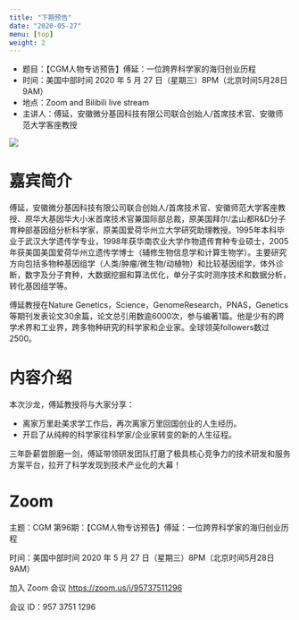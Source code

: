 ```yaml
---
title: "下期预告"
date: "2020-05-27"
menu: [top]
weight: 2
---
```


- 题目：【CGM人物专访预告】傅延：一位跨界科学家的海归创业历程
- 时间：美国中部时间 2020 年 5 月 27 日（星期三）8PM（北京时间5月28日 9AM）
- 地点：Zoom and Bilibili live stream
- 主讲人：傅延，安徽微分基因科技有限公司联合创始人/首席技术官、安徽师范大学客座教授

![](https://i.ibb.co/c6STckX/640.jpg)

# 嘉宾简介

傅延，安徽微分基因科技有限公司联合创始人/首席技术官、安徽师范大学客座教授、原华大基因华大小米首席技术官兼国际部总裁，原美国拜尔/孟山都R&D分子育种部基因组分析科学家，原美国爱荷华州立大学研究助理教授。1995年本科毕业于武汉大学遗传学专业，1998年获华南农业大学作物遗传育种专业硕士，2005年获美国美国爱荷华州立遗传学博士（辅修生物信息学和计算生物学）。主要研究方向包括多物种基因组学（人类/肿瘤/微生物/动植物）和比较基因组学，体外诊断，数字及分子育种，大数据挖掘和算法优化，单分子实时测序技术和数据分析，转化基因组学等。

傅延教授在Nature Genetics，Science，GenomeResearch，PNAS，Genetics等期刊发表论文30余篇，论文总引用数逾6000次，参与编著1篇。他是少有的跨学术界和工业界，跨多物种研究的科学家和企业家。全球领英followers数过2500。

# 内容介绍

本次沙龙，傅延教授将与大家分享：
- 离家万里赴美求学工作后，再次离家万里回国创业的人生经历。
- 开启了从纯粹的科学家往科学家/企业家转变的新的人生征程。

三年卧薪尝胆磨一剑，傅延带领研发团队打磨了极具核心竞争力的技术研发和服务方案平台，拉开了科学发现到技术产业化的大幕！

# Zoom

主题：CGM 第96期：【CGM人物专访预告】傅延：一位跨界科学家的海归创业历程

时间：美国中部时间 2020 年 5 月 27 日（星期三）8PM（北京时间5月28日 9AM）

加入 Zoom 会议
https://zoom.us/j/95737511296

会议 ID：957 3751 1296  

